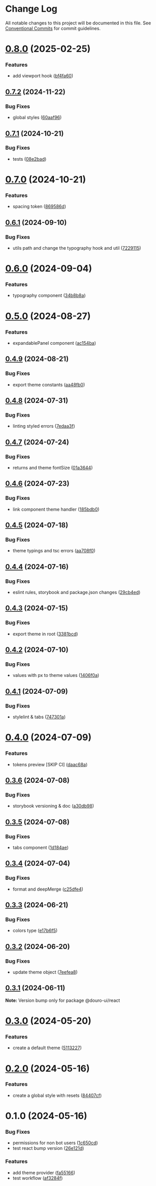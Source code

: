 # Change Log

All notable changes to this project will be documented in this file.
See [Conventional Commits](https://conventionalcommits.org) for commit guidelines.

# [0.8.0](https://github.com/Douro-ui/design-system/compare/@douro-ui/react@0.7.2...@douro-ui/react@0.8.0) (2025-02-25)

### Features

- add viewport hook ([bf4fa60](https://github.com/Douro-ui/design-system/commit/bf4fa607f0413c06ca7319f4a566ed2771d367de))

## [0.7.2](https://github.com/Douro-ui/design-system/compare/@douro-ui/react@0.7.1...@douro-ui/react@0.7.2) (2024-11-22)

### Bug Fixes

- global styles ([60aaf96](https://github.com/Douro-ui/design-system/commit/60aaf966e754895e249fcd371f7c7372c0cf7f9e))

## [0.7.1](https://github.com/Douro-ui/design-system/compare/@douro-ui/react@0.7.0...@douro-ui/react@0.7.1) (2024-10-21)

### Bug Fixes

- tests ([08e2bad](https://github.com/Douro-ui/design-system/commit/08e2bad07fcebdf8f765123b5d145ed8b3b44fc7))

# [0.7.0](https://github.com/Douro-ui/design-system/compare/@douro-ui/react@0.6.1...@douro-ui/react@0.7.0) (2024-10-21)

### Features

- spacing token ([869586d](https://github.com/Douro-ui/design-system/commit/869586df82969e3f1b698932d1cbf8524ec1ecad))

## [0.6.1](https://github.com/Douro-ui/design-system/compare/@douro-ui/react@0.6.0...@douro-ui/react@0.6.1) (2024-09-10)

### Bug Fixes

- utils path and change the typography hook and util ([7229115](https://github.com/Douro-ui/design-system/commit/7229115a01517815fcf1e3d628a88bb5d1991dd5))

# [0.6.0](https://github.com/Douro-ui/design-system/compare/@douro-ui/react@0.5.0...@douro-ui/react@0.6.0) (2024-09-04)

### Features

- typography component ([34b8b8a](https://github.com/Douro-ui/design-system/commit/34b8b8a4b439e6f510affca75f60b7c6052228ca))

# [0.5.0](https://github.com/Douro-ui/design-system/compare/@douro-ui/react@0.4.9...@douro-ui/react@0.5.0) (2024-08-27)

### Features

- expandablePanel component ([ac154ba](https://github.com/Douro-ui/design-system/commit/ac154ba81b583264fbfce612e4a98f77cdff0711))

## [0.4.9](https://github.com/Douro-ui/design-system/compare/@douro-ui/react@0.4.8...@douro-ui/react@0.4.9) (2024-08-21)

### Bug Fixes

- export theme constants ([aa48fb0](https://github.com/Douro-ui/design-system/commit/aa48fb0e45207dcd68e97e31e21b40c4a163e265))

## [0.4.8](https://github.com/Douro-ui/design-system/compare/@douro-ui/react@0.4.7...@douro-ui/react@0.4.8) (2024-07-31)

### Bug Fixes

- linting styled errors ([7edaa3f](https://github.com/Douro-ui/design-system/commit/7edaa3fe0bd8a02399bdcb18c953c35c8dcb2612))

## [0.4.7](https://github.com/Douro-ui/design-system/compare/@douro-ui/react@0.4.6...@douro-ui/react@0.4.7) (2024-07-24)

### Bug Fixes

- returns and theme fontSize ([01a3644](https://github.com/Douro-ui/design-system/commit/01a364462c863f11ab529f1b75cb8878ae69ac25))

## [0.4.6](https://github.com/Douro-ui/design-system/compare/@douro-ui/react@0.4.5...@douro-ui/react@0.4.6) (2024-07-23)

### Bug Fixes

- link component theme handler ([185bdb0](https://github.com/Douro-ui/design-system/commit/185bdb0e0ba2aec88990fa7b9ebc6bec3b3ddd31))

## [0.4.5](https://github.com/Douro-ui/design-system/compare/@douro-ui/react@0.4.4...@douro-ui/react@0.4.5) (2024-07-18)

### Bug Fixes

- theme typings and tsc errors ([aa708f0](https://github.com/Douro-ui/design-system/commit/aa708f08dafba771144322ed36776fc712cd3156))

## [0.4.4](https://github.com/Douro-ui/design-system/compare/@douro-ui/react@0.4.3...@douro-ui/react@0.4.4) (2024-07-16)

### Bug Fixes

- eslint rules, storybook and package.json changes ([29cb4ed](https://github.com/Douro-ui/design-system/commit/29cb4edd31124c4ca11f2c6f021c3381d33b8889))

## [0.4.3](https://github.com/Douro-ui/design-system/compare/@douro-ui/react@0.4.2...@douro-ui/react@0.4.3) (2024-07-15)

### Bug Fixes

- export theme in root ([3381bcd](https://github.com/Douro-ui/design-system/commit/3381bcd42daed622470d2fffb1ab98a5def98b4e))

## [0.4.2](https://github.com/Douro-ui/design-system/compare/@douro-ui/react@0.4.1...@douro-ui/react@0.4.2) (2024-07-10)

### Bug Fixes

- values with px to theme values ([1406f0a](https://github.com/Douro-ui/design-system/commit/1406f0aa5ecc4fdd63973b332015980baaada63d))

## [0.4.1](https://github.com/Douro-ui/design-system/compare/@douro-ui/react@0.4.0...@douro-ui/react@0.4.1) (2024-07-09)

### Bug Fixes

- stylelint & tabs ([747301a](https://github.com/Douro-ui/design-system/commit/747301a42d6f1ba68b7e475fed5a05a610dc160e))

# [0.4.0](https://github.com/Douro-ui/design-system/compare/@douro-ui/react@0.3.6...@douro-ui/react@0.4.0) (2024-07-09)

### Features

- tokens preview [SKIP CI] ([daac68a](https://github.com/Douro-ui/design-system/commit/daac68ab50b3d6de75e48cb2d8dabd29a2b6f9f8))

## [0.3.6](https://github.com/Douro-ui/design-system/compare/@douro-ui/react@0.3.5...@douro-ui/react@0.3.6) (2024-07-08)

### Bug Fixes

- storybook versioning & doc ([a30db98](https://github.com/Douro-ui/design-system/commit/a30db982186531819909cc9fbcb0a91e66608c0f))

## [0.3.5](https://github.com/Douro-ui/design-system/compare/@douro-ui/react@0.3.4...@douro-ui/react@0.3.5) (2024-07-08)

### Bug Fixes

- tabs component ([1d184ae](https://github.com/Douro-ui/design-system/commit/1d184aeb69150d1f6c75b31aa42c0ac50089c299))

## [0.3.4](https://github.com/Douro-ui/design-system/compare/@douro-ui/react@0.3.3...@douro-ui/react@0.3.4) (2024-07-04)

### Bug Fixes

- format and deepMerge ([c25dfe4](https://github.com/Douro-ui/design-system/commit/c25dfe4162e4288b82b26c22e4a5c726f0775a0c))

## [0.3.3](https://github.com/Douro-ui/design-system/compare/@douro-ui/react@0.3.2...@douro-ui/react@0.3.3) (2024-06-21)

### Bug Fixes

- colors type ([e17b6f5](https://github.com/Douro-ui/design-system/commit/e17b6f52ed9e7720bedf6bae9ef07f8a52835482))

## [0.3.2](https://github.com/Douro-ui/design-system/compare/@douro-ui/react@0.3.1...@douro-ui/react@0.3.2) (2024-06-20)

### Bug Fixes

- update theme object ([7eefea8](https://github.com/Douro-ui/design-system/commit/7eefea8a2da8a909b7e1b4098240a2d6fcaae761))

## [0.3.1](https://github.com/Douro-ui/design-system/compare/@douro-ui/react@0.3.0...@douro-ui/react@0.3.1) (2024-06-11)

**Note:** Version bump only for package @douro-ui/react

# [0.3.0](https://github.com/Douro-ui/design-system/compare/@douro-ui/react@0.2.0...@douro-ui/react@0.3.0) (2024-05-20)

### Features

- create a default theme ([5113227](https://github.com/Douro-ui/design-system/commit/511322797bcbe9c69e321b269f409802769f4a62))

# [0.2.0](https://github.com/Douro-ui/design-system/compare/@douro-ui/react@0.1.0...@douro-ui/react@0.2.0) (2024-05-16)

### Features

- create a global style with resets ([84407cf](https://github.com/Douro-ui/design-system/commit/84407cfd20f0ec160785cfaa41fc23f3a61f186b))

# 0.1.0 (2024-05-16)

### Bug Fixes

- permissions for non bot users ([1c650cd](https://github.com/Douro-ui/design-system/commit/1c650cddd1dc267d9e42d3ef54649ae4e813f932))
- test react bump version ([26e121d](https://github.com/Douro-ui/design-system/commit/26e121d2179af1f1842ebc8ebe1b1eca8d75e729))

### Features

- add theme provider ([fa55166](https://github.com/Douro-ui/design-system/commit/fa551667af5ddbea85159cf5e059599ce29514d6))
- test workflow ([af3284f](https://github.com/Douro-ui/design-system/commit/af3284fdfdb0b43fd4482eba12cf4b5ab4550221))
